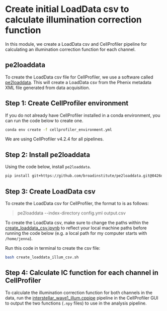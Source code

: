 # Create initial LoadData csv to calculate illumination correction function

In this module, we create a LoadData csv and CellProfiler pipeline for calculating an illumination correction function for each channel.

## pe2loaddata

To create the LoadData csv file for CellProfiler, we use a software called [pe2loaddata](https://github.com/broadinstitute/pe2loaddata/tree/220ac512bfc0c2e582d379b19411c1585272aee3). 
This will create a LoadData csv from the Phenix metadata XML file generated from data acquisition. 

## Step 1: Create CellProfiler environment

If you do not already have CellProfiler installed in a conda environment, you can run the code below to create one.

```sh
conda env create -f cellprofiler_environment.yml
```

We are using CellProfiler v4.2.4 for all pipelines.

## Step 2: Install pe2loaddata

Using the code below, install `pe2loaddata`.

```sh
pip install git+https://github.com/broadinstitute/pe2loaddata.git@0426dd6b9d8b3242294a6fbdef7c4e1ee762a4cc
```

## Step 3: Create LoadData csv

To create the LoadData csv for CellProfiler, the format to is as follows:

> pe2loaddata --index-directory <index-directory> config.yml output.csv

To create the LoadData csv, make sure to change the paths within the [create_loaddata_csv.ipynb](create_loaddata_csv.ipynb) to reflect your local machine paths before running the code below (e.g. a local path for my computer starts with `/home/jenna`).

Run this code in terminal to create the csv file:

```sh
bash create_loaddata_illum_csv.sh
```

## Step 4: Calculate IC function for each channel in CellProfiler

To calculate the illumination correction function for both channels in the data, run the [interstellar_wave1_illum.cppipe](interstellar_wave1_illum.cppipe) pipeline in the CellProfiler GUI to output the two functions (`.npy` files) to use in the analysis pipeline.
